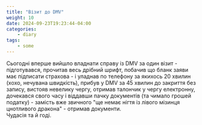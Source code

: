 ```yaml
---
title: "Візит до DMV"
weight: 10
date: 2024-09-23T19:23:44-04:00
categories:
    - diary
tags:
    - some
---
```

Сьогодні вперше вийшло владнати справу із DMV за один візит - підготувався, прочитав весь дрібний шрифт, побачив що бланк заяви має підписати страхова - і уладнав по телефону за якихось 20 хвилин (хохо, нечувана швидкість), прибув у DMV за 45 хвилин до закриття без запису, вистояв невелику чергу, отримав талончик у чергу електронну, дочекався свого часу і віддавши пачку документів (та чимало грошей податку) - замість вже звичного "ще немає нігтя із лівого мізинця цнотливого дракона" - отримав документи.  
Чудасія та й годі.
